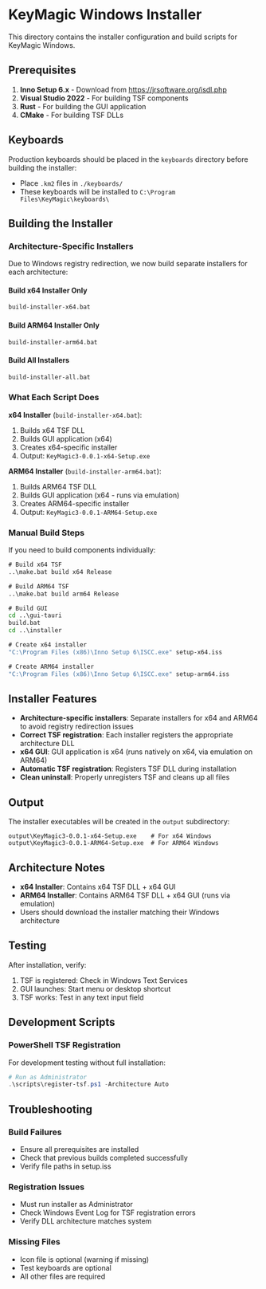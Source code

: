 # KeyMagic Windows Installer

This directory contains the installer configuration and build scripts for KeyMagic Windows.

## Prerequisites

1. **Inno Setup 6.x** - Download from https://jrsoftware.org/isdl.php
2. **Visual Studio 2022** - For building TSF components
3. **Rust** - For building the GUI application
4. **CMake** - For building TSF DLLs

## Keyboards

Production keyboards should be placed in the `keyboards` directory before building the installer:
- Place `.km2` files in `./keyboards/`
- These keyboards will be installed to `C:\Program Files\KeyMagic\keyboards\`

## Building the Installer

### Architecture-Specific Installers

Due to Windows registry redirection, we now build separate installers for each architecture:

#### Build x64 Installer Only
```cmd
build-installer-x64.bat
```

#### Build ARM64 Installer Only
```cmd
build-installer-arm64.bat
```

#### Build All Installers
```cmd
build-installer-all.bat
```

### What Each Script Does

**x64 Installer** (`build-installer-x64.bat`):
1. Builds x64 TSF DLL
2. Builds GUI application (x64)
3. Creates x64-specific installer
4. Output: `KeyMagic3-0.0.1-x64-Setup.exe`

**ARM64 Installer** (`build-installer-arm64.bat`):
1. Builds ARM64 TSF DLL
2. Builds GUI application (x64 - runs via emulation)
3. Creates ARM64-specific installer
4. Output: `KeyMagic3-0.0.1-ARM64-Setup.exe`

### Manual Build Steps

If you need to build components individually:

```cmd
# Build x64 TSF
..\make.bat build x64 Release

# Build ARM64 TSF
..\make.bat build arm64 Release

# Build GUI
cd ..\gui-tauri
build.bat
cd ..\installer

# Create x64 installer
"C:\Program Files (x86)\Inno Setup 6\ISCC.exe" setup-x64.iss

# Create ARM64 installer
"C:\Program Files (x86)\Inno Setup 6\ISCC.exe" setup-arm64.iss
```

## Installer Features

- **Architecture-specific installers**: Separate installers for x64 and ARM64 to avoid registry redirection issues
- **Correct TSF registration**: Each installer registers the appropriate architecture DLL
- **x64 GUI**: GUI application is x64 (runs natively on x64, via emulation on ARM64)
- **Automatic TSF registration**: Registers TSF DLL during installation
- **Clean uninstall**: Properly unregisters TSF and cleans up all files

## Output

The installer executables will be created in the `output` subdirectory:
```
output\KeyMagic3-0.0.1-x64-Setup.exe    # For x64 Windows
output\KeyMagic3-0.0.1-ARM64-Setup.exe  # For ARM64 Windows
```

## Architecture Notes

- **x64 Installer**: Contains x64 TSF DLL + x64 GUI
- **ARM64 Installer**: Contains ARM64 TSF DLL + x64 GUI (runs via emulation)
- Users should download the installer matching their Windows architecture

## Testing

After installation, verify:
1. TSF is registered: Check in Windows Text Services
2. GUI launches: Start menu or desktop shortcut
3. TSF works: Test in any text input field

## Development Scripts

### PowerShell TSF Registration
For development testing without full installation:
```powershell
# Run as Administrator
.\scripts\register-tsf.ps1 -Architecture Auto
```

## Troubleshooting

### Build Failures
- Ensure all prerequisites are installed
- Check that previous builds completed successfully
- Verify file paths in setup.iss

### Registration Issues
- Must run installer as Administrator
- Check Windows Event Log for TSF registration errors
- Verify DLL architecture matches system

### Missing Files
- Icon file is optional (warning if missing)
- Test keyboards are optional
- All other files are required